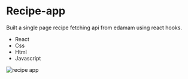 # Recipe-app

Built a single page recipe fetching api from edamam using react hooks.

- React
- Css 
- Html
- Javascript

![recipe app](https://i.imgur.com/RJaMIDi.png)
